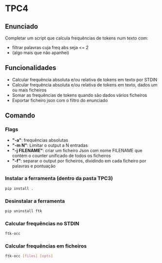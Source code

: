 # TPC4

## Enunciado
Completar um script que calcula frequências de tokens num texto com:
- filtrar palavras cuja freq abs seja <= 2
- (algo mais que não apanhei)

## Funcionalidades
- Calcular frequência absoluta e/ou relativa de tokens em texto por STDIN
- Calcular frequência absoluta e/ou relativa de tokens em texto, dados um ou mais ficheiros
- Somar as frequências de tokens quando são dados vários ficheiros
- Exportar ficheiro json com o filtro do enunciado


## Comando
### Flags
- **"-a"**: frequências absolutas
- **"-m N"**: Limitar o output a N entradas
- **"-j FILENAME"**: criar um ficheiro Json com nome FILENAME que contém o counter unificado de todos os ficheiros
- **"-f"**: separar o output por ficheiros, dividindo em cada ficheiro por palavras e pontuação

### Instalar a ferramenta (dentro da pasta TPC3)
```bash
pip install .
```

### Desinstalar a ferramenta
```bash
pip uninstall ftk
```

### Calcular frequências no STDIN
```bash
ftk-occ
```

### Calcular frequências em ficheiros
```bash
ftk-occ [files] [opts]
```
